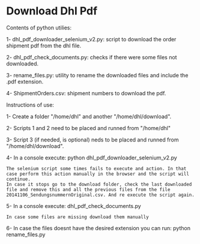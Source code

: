 Download Dhl Pdf
========================

Contents of python utilies:

1- dhl_pdf_downloader_selenium_v2.py: script to download the order shipment pdf from the dhl file.

2- dhl_pdf_check_documents.py: checks if there were some files not downloaded.

3- rename_files.py: utility to rename the downloaded files and include the .pdf extension.

4- ShipmentOrders.csv: shipment numbers to download the pdf.

Instructions of use:

1- Create a folder "/home/dhl" and another "/home/dhl/download".

2- Scripts 1 and 2 need to be placed and runned from "/home/dhl"

3- Script 3 (if needed, is optional) neds to be placed and runned from "/home/dhl/download".

4- In a console execute: python dhl_pdf_downloader_selenium_v2.py

	The selenium script some times fails to execute and action. In that case perform this action manually in the browser and the script will continue. 
	In case it stops go to the download folder, check the last downloaded file and remove this and all the previous files from the file 20141106_SendungsnummernOriginal.csv. And re execute the script again.

5- In a console execute: dhl_pdf_check_documents.py
	
	In case some files are missing download them manually

6- In case the files doesnt have the desired extension you can run: python rename_files.py
